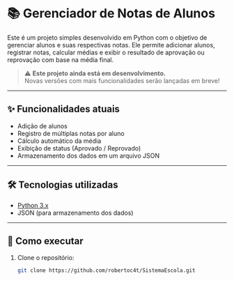 # 📚 Gerenciador de Notas de Alunos

Este é um projeto simples desenvolvido em Python com o objetivo de gerenciar alunos e suas respectivas notas. Ele permite adicionar alunos, registrar notas, calcular médias e exibir o resultado de aprovação ou reprovação com base na média final.

> ⚠️ **Este projeto ainda está em desenvolvimento.**  
> Novas versões com mais funcionalidades serão lançadas em breve!

---

## ✨ Funcionalidades atuais

- Adição de alunos
- Registro de múltiplas notas por aluno
- Cálculo automático da média
- Exibição de status (Aprovado / Reprovado)
- Armazenamento dos dados em um arquivo JSON

---

## 🛠️ Tecnologias utilizadas

- [Python 3.x](https://www.python.org/)
- JSON (para armazenamento dos dados)

---

## 📌 Como executar

1. Clone o repositório:
   ```bash
   git clone https://github.com/robertoc4t/SistemaEscola.git
